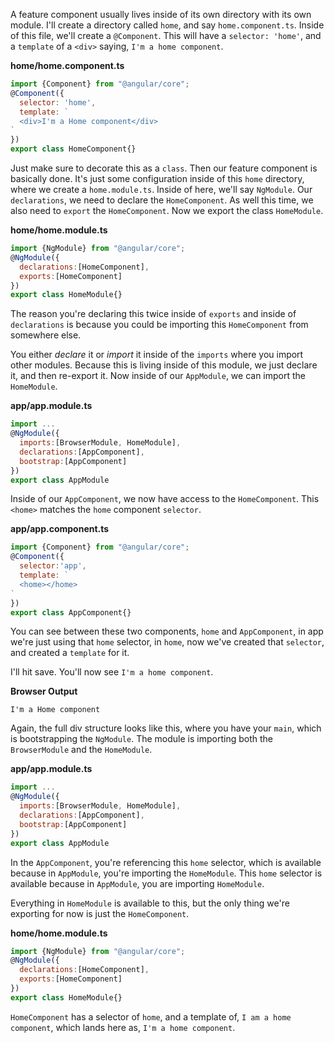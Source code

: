 A feature component usually lives inside of its own directory with its own module. I'll create a directory called `home`, and say `home.component.ts`. Inside of this file, we'll create a `@Component`. This will have a `selector: 'home'`, and a `template` of a `<div>` saying, `I'm a home component`.

**home/home.component.ts**
``` javascript
import {Component} from "@angular/core";
@Component({
  selector: 'home',
  template: `
  <div>I'm a Home component</div>
`
})
export class HomeComponent{}
```
Just make sure to decorate this as a `class`. Then our feature component is basically done. It's just some configuration inside of this `home` directory, where we create a `home.module.ts`. Inside of here, we'll say `NgModule`. Our `declarations`, we need to declare the `HomeComponent`. As well this time, we also need to `export` the `HomeComponent`. Now we export the class `HomeModule`. 

**home/home.module.ts**
``` javascript
import {NgModule} from "@angular/core";
@NgModule({
  declarations:[HomeComponent],
  exports:[HomeComponent]
})
export class HomeModule{}
```
The reason you're declaring this twice inside of `exports` and inside of `declarations` is because you could be importing this `HomeComponent` from somewhere else.

You either *declare* it or *import* it inside of the `imports` where you import other modules. Because this is living inside of this module, we just declare it, and then re-export it. Now inside of our `AppModule`, we can import the `HomeModule`.

**app/app.module.ts**
``` javascript
import ...
@NgModule({
  imports:[BrowserModule, HomeModule],
  declarations:[AppComponent],
  bootstrap:[AppComponent]
})
export class AppModule
```
Inside of our `AppComponent`, we now have access to the `HomeComponent`. This `<home>` matches the `home` component `selector`. 

**app/app.component.ts**
``` javascript
import {Component} from "@angular/core";
@Component({
  selector:'app',
  template: `
  <home></home>
`
})
export class AppComponent{}
```
You can see between these two components, `home` and `AppComponent`, in app we're just using that `home` selector, in `home`, now we've created that `selector`, and created a `template` for it.

I'll hit save. You'll now see `I'm a home component`. 

**Browser Output**
```
I'm a Home component
```
Again, the full div structure looks like this, where you have your `main`, which is bootstrapping the `NgModule`. The module is importing both the `BrowserModule` and the `HomeModule`.

**app/app.module.ts**
``` javascript
import ...
@NgModule({
  imports:[BrowserModule, HomeModule],
  declarations:[AppComponent],
  bootstrap:[AppComponent]
})
export class AppModule
```
In the `AppComponent`, you're referencing this `home` selector, which is available because in `AppModule`, you're importing the `HomeModule`. This `home` selector is available because in `AppModule`, you are importing `HomeModule`.

Everything in `HomeModule` is available to this, but the only thing we're exporting for now is just the `HomeComponent`. 

**home/home.module.ts**
``` javascript
import {NgModule} from "@angular/core";
@NgModule({
  declarations:[HomeComponent],
  exports:[HomeComponent]
})
export class HomeModule{}
```
`HomeComponent` has a selector of `home`, and a template of, `I am a home component`, which lands here as, `I'm a home component`.